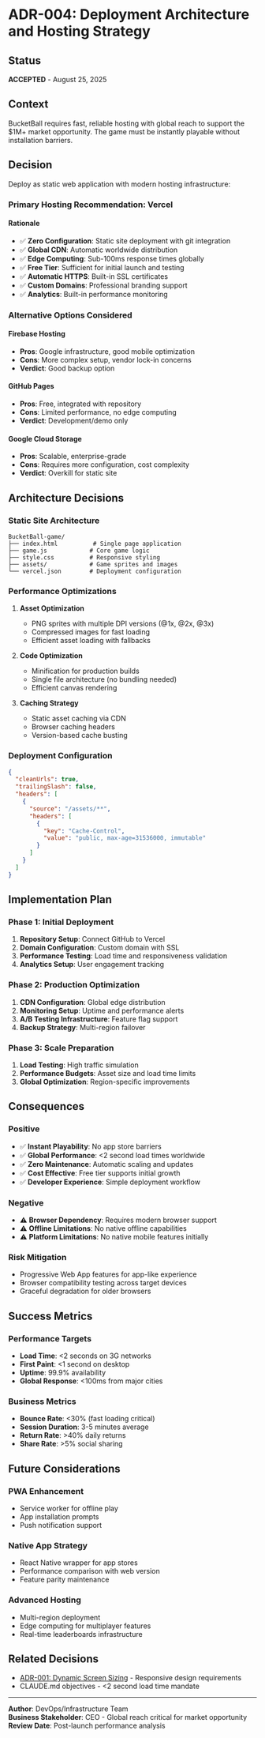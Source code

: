 # ADR-004: Deployment Architecture and Hosting Strategy

## Status
**ACCEPTED** - August 25, 2025

## Context
BucketBall requires fast, reliable hosting with global reach to support the $1M+ market opportunity. The game must be instantly playable without installation barriers.

## Decision
Deploy as static web application with modern hosting infrastructure:

### Primary Hosting Recommendation: **Vercel**

#### Rationale
- ✅ **Zero Configuration**: Static site deployment with git integration
- ✅ **Global CDN**: Automatic worldwide distribution
- ✅ **Edge Computing**: Sub-100ms response times globally
- ✅ **Free Tier**: Sufficient for initial launch and testing
- ✅ **Automatic HTTPS**: Built-in SSL certificates
- ✅ **Custom Domains**: Professional branding support
- ✅ **Analytics**: Built-in performance monitoring

### Alternative Options Considered

#### Firebase Hosting
- **Pros**: Google infrastructure, good mobile optimization
- **Cons**: More complex setup, vendor lock-in concerns
- **Verdict**: Good backup option

#### GitHub Pages  
- **Pros**: Free, integrated with repository
- **Cons**: Limited performance, no edge computing
- **Verdict**: Development/demo only

#### Google Cloud Storage
- **Pros**: Scalable, enterprise-grade
- **Cons**: Requires more configuration, cost complexity
- **Verdict**: Overkill for static site

## Architecture Decisions

### Static Site Architecture
```
BucketBall-game/
├── index.html          # Single page application
├── game.js            # Core game logic
├── style.css          # Responsive styling  
├── assets/            # Game sprites and images
└── vercel.json        # Deployment configuration
```

### Performance Optimizations
1. **Asset Optimization**
   - PNG sprites with multiple DPI versions (@1x, @2x, @3x)
   - Compressed images for fast loading
   - Efficient asset loading with fallbacks

2. **Code Optimization**
   - Minification for production builds
   - Single file architecture (no bundling needed)
   - Efficient canvas rendering

3. **Caching Strategy**
   - Static asset caching via CDN
   - Browser caching headers
   - Version-based cache busting

### Deployment Configuration
```json
{
  "cleanUrls": true,
  "trailingSlash": false,
  "headers": [
    {
      "source": "/assets/**",
      "headers": [
        {
          "key": "Cache-Control",
          "value": "public, max-age=31536000, immutable"
        }
      ]
    }
  ]
}
```

## Implementation Plan

### Phase 1: Initial Deployment
1. **Repository Setup**: Connect GitHub to Vercel
2. **Domain Configuration**: Custom domain with SSL
3. **Performance Testing**: Load time and responsiveness validation
4. **Analytics Setup**: User engagement tracking

### Phase 2: Production Optimization
1. **CDN Configuration**: Global edge distribution
2. **Monitoring Setup**: Uptime and performance alerts
3. **A/B Testing Infrastructure**: Feature flag support
4. **Backup Strategy**: Multi-region failover

### Phase 3: Scale Preparation  
1. **Load Testing**: High traffic simulation
2. **Performance Budgets**: Asset size and load time limits
3. **Global Optimization**: Region-specific improvements

## Consequences

### Positive
- ✅ **Instant Playability**: No app store barriers
- ✅ **Global Performance**: <2 second load times worldwide
- ✅ **Zero Maintenance**: Automatic scaling and updates
- ✅ **Cost Effective**: Free tier supports initial growth
- ✅ **Developer Experience**: Simple deployment workflow

### Negative  
- ⚠️ **Browser Dependency**: Requires modern browser support
- ⚠️ **Offline Limitations**: No native offline capabilities
- ⚠️ **Platform Limitations**: No native mobile features initially

### Risk Mitigation
- Progressive Web App features for app-like experience
- Browser compatibility testing across target devices
- Graceful degradation for older browsers

## Success Metrics

### Performance Targets
- **Load Time**: <2 seconds on 3G networks
- **First Paint**: <1 second on desktop  
- **Uptime**: 99.9% availability
- **Global Response**: <100ms from major cities

### Business Metrics
- **Bounce Rate**: <30% (fast loading critical)
- **Session Duration**: 3-5 minutes average
- **Return Rate**: >40% daily returns
- **Share Rate**: >5% social sharing

## Future Considerations

### PWA Enhancement
- Service worker for offline play
- App installation prompts
- Push notification support

### Native App Strategy
- React Native wrapper for app stores
- Performance comparison with web version
- Feature parity maintenance

### Advanced Hosting
- Multi-region deployment
- Edge computing for multiplayer features
- Real-time leaderboards infrastructure

## Related Decisions
- [ADR-001: Dynamic Screen Sizing](./001-dynamic-screen-sizing.md) - Responsive design requirements
- CLAUDE.md objectives - <2 second load time mandate

---
**Author**: DevOps/Infrastructure Team  
**Business Stakeholder**: CEO - Global reach critical for market opportunity  
**Review Date**: Post-launch performance analysis